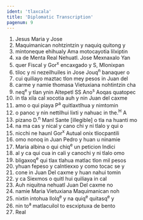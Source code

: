 ```yaml
---
ident: 'tlaxcala'
title: 'Diplomatic Transcription'
pagenum: 9
---
```

1. Jesus Maria y Jose
2. Maquimanican nohtzintzin y naquiq quitong y
3. mintoneque ehihualy Ama motocayotia lilxiptin
4. xa de Menta Real Nehuatl. Jose Mexnaxalo Yan 
5. quer Fiscal y Gor<sup>x</sup> encaxgado y S, Mlonixpan
6. tiloc y ni nezeilhuiles in Jose Jouq<sup>n</sup> banaquer o 
7. cui quiliayo maztac tlon mey pesos in Juan del 
8. carme y namie thomasa Vietuxiana nohtintzin cha
9. neq<sup>e</sup> y tlan ynin Altepetl SS Ano<sup>s</sup> Aoqas quatopec 
10. in tla xila cal xocotia auh y nin Juan del caxme 
11. amo o qui piaya P<sup>a</sup> quitlaxtlhua y nimtomin 
12. o panoc y nin nettilhui lixti y nahuac in the.<sup>H</sup> A
13. pizano D.<sup>n</sup> Manl Sante [illegible] o tla na huanti mo 
14. na ma cas y nical y cano chi y ni tlalo y qui o 
15. nicchi ne haunl Gor<sup>x</sup> Autual onix tliocpantili 
16. omo nonoq in Juan Pedro y huan u ninamie
17. Maria albina o qui chiq<sup>e</sup> un peticion Indici
18. al y ca qui cua in cali y canochi y ni tlalo omo
19. bligaxoq<sup>e</sup> qui tlax tlahua matlac tlon mil pesos
20. yhuan fepeso y calntiexxo y como tocac se y 
21. cone in Juan Del caxme y huan nahui tomin 
22. y ca Siexmos o quitl hui quiliaya in cal
23. Auh niquitna nehuatl Juan Del caxme no 
24. namie Maria Vietuxiana Maquimanican noh 
25. nixtin intohua llolq<sup>e</sup> y na quiq<sup>e</sup> quitasq<sup>e</sup> y 
26. nin to<sup>a</sup> matlacuilol to escxiptuxa de bento
27. Real

